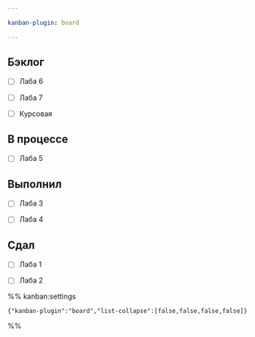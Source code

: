 ```yaml
---

kanban-plugin: board

---
```


## Бэклог

- [ ] Лаба 6
- [ ] Лаба 7
- [ ] Курсовая


## В процессе

- [ ] Лаба 5


## Выполнил

- [ ] Лаба 3
- [ ] Лаба 4


## Сдал

- [ ] Лаба 1
- [ ] Лаба 2




%% kanban:settings
```
{"kanban-plugin":"board","list-collapse":[false,false,false,false]}
```
%%